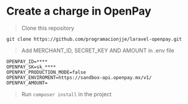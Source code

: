# Create a charge in OpenPay
> Clone this repository
```
git clone https://github.com/programacionjje/laravel-openpay.git
```

> Add MERCHANT_ID, SECRET_KEY AND AMOUNT in .env file

```
OPENPAY_ID=****
OPENPAY_SK=sk_****
OPENPAY_PRODUCTION_MODE=false
OPENPAY_ENVIROMENT=https://sandbox-api.openpay.mx/v1/
OPENPAY_AMOUNT=
```

> Run `composer install` in the project